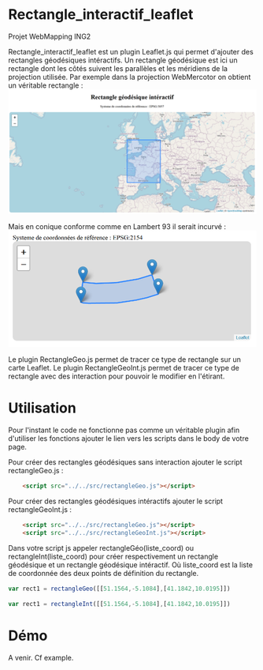 # Rectangle_interactif_leaflet
Projet WebMapping ING2

Rectangle_interactif_leaflet est un plugin Leaflet.js qui permet d'ajouter des rectangles géodésiques intéractifs.
Un rectangle géodésique est ici un rectangle dont les côtés suivent les parallèles et les méridiens de la projection utilisée.
Par exemple dans la projection WebMercotor on obtient un véritable rectangle :
![Alt text](img/rectangleGeo_webmercator.PNG?raw=true "Rectangle Géodésique en WebMercator")

Mais en conique conforme comme en Lambert 93 il serait incurvé :
![Alt text](img/rectangleGeo_lambert93.PNG?raw=true "Rectangle Géodésique en Lambert 93")

Le plugin RectangleGeo.js permet de tracer ce type de rectangle sur un carte Leaflet.
Le plugin RectangleGeoInt.js permet de tracer ce type de rectangle avec des interaction pour pouvoir le modifier en l'étirant.

# Utilisation

Pour l'instant le code ne fonctionne pas comme un véritable plugin afin d'utiliser les fonctions ajouter le lien vers les scripts dans le body de votre page.
  
Pour créer des rectangles géodésiques sans interaction ajouter le script rectangleGeo.js :
  
```html
	<script src="../../src/rectangleGeo.js"></script>
```


  
Pour créer des rectangles géodésiques intéractifs ajouter le script rectangleGeoInt.js :
  
```html
	<script src="../../src/rectangleGeo.js"></script>
	<script src="../../src/rectangleGeoInt.js"></script>
```

Dans votre script js appeler rectangleGéo(liste_coord) ou rectangleInt(liste_coord) pour créer respectivement un rectangle géodésique et un rectangle géodésique intéractif.
Où liste_coord est la liste de coordonnée des deux points de définition du rectangle.

```javascript
var rect1 = rectangleGeo([[51.1564,-5.1084],[41.1842,10.0195]])
```

```javascript
var rect1 = rectangleInt([[51.1564,-5.1084],[41.1842,10.0195]])
```


# Démo

A venir. Cf example.
